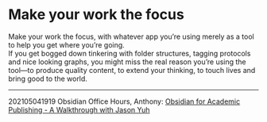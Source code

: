 # Make your work the focus
Make your work the focus, with whatever app you’re using merely as a tool to help you get where you’re going. <br> If you get bogged down tinkering with folder structures, tagging protocols and nice looking graphs, you might miss the real reason you’re using the tool—to produce quality content, to extend your thinking, to touch lives and bring good to the world.

---
202105041919
Obsidian Office Hours, Anthony: [Obsidian for Academic Publishing - A Walkthrough with Jason Yuh](https://www.youtube.com/watch?v=P3Hlo1DMdQQ)
